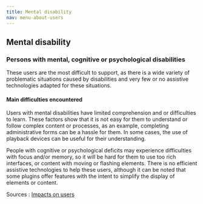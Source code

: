 ```yaml
---
title: Mental disability
nav: menu-about-users
---
```


## Mental disability

### Persons with mental, cognitive or psychological disabilities

These users are the most difficult to support, as there is a wide variety of problematic situations caused by disabilities and very few or no assistive technologies adapted for these situations.

#### Main difficulties encountered

Users with mental disabilities have limited comprehension and or difficulties to learn. These factors show that it is not easy for them to understand or follow complex content or processes, as an example, completing administrative forms can be a hassle for them. In some cases, the use of playback devices can be useful for their understanding.

People with cognitive or psychological deficits may experience difficulties with focus and/or memory, so it will be hard for them to use too rich interfaces, or content with moving or flashing elements. There is no efficient assistive technologies to help these users, although it can be noted that some plugins offer features with the intent to simplify the display of elements or content.

Sources : [Impacts on users](https://github.com/DISIC/guide-impacts_utilisateurs)
